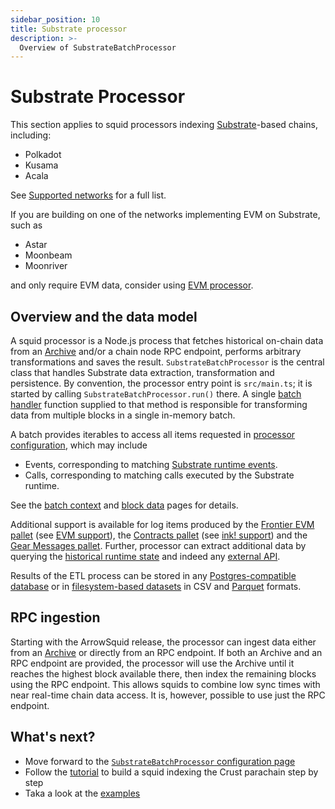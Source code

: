 ```yaml
---
sidebar_position: 10
title: Substrate processor
description: >-
  Overview of SubstrateBatchProcessor
---
```


# Substrate Processor

This section applies to squid processors indexing [Substrate](https://substrate.io)-based chains, including:

- Polkadot
- Kusama
- Acala

See [Supported networks](/substrate-indexing/supported-networks) for a full list.

If you are building on one of the networks implementing EVM on Substrate, such as

- Astar
- Moonbeam
- Moonriver

and only require EVM data, consider using [EVM processor](/evm-indexing).

## Overview and the data model

A squid processor is a Node.js process that fetches historical on-chain data from an [Archive](/archives) and/or a chain node RPC endpoint, performs arbitrary transformations and saves the result. `SubstrateBatchProcessor` is the central class that handles Substrate data extraction, transformation and persistence. By convention, the processor entry point is `src/main.ts`; it is started by calling `SubstrateBatchProcessor.run()` there. A single [batch handler](/basics/batch-processing) function supplied to that method is responsible for transforming data from multiple blocks in a single in-memory batch.

A batch provides iterables to access all items requested in [processor configuration](../setup), which may include

- Events, corresponding to matching [Substrate runtime events](https://docs.substrate.io/main-docs/build/events-errors/).
- Calls, corresponding to matching calls executed by the Substrate runtime.

See the [batch context](/basics/squid-processor/#batch-context) and [block data](../context-interfaces/) pages for details. 

Additional support is available for log items produced by the [Frontier EVM pallet](https://paritytech.github.io/frontier/frame/evm.html) (see [EVM support](../specialized/evm)), the [Contracts pallet](https://crates.parity.io/pallet_contracts/index.html) (see [ink! support](../specialized/wasm)) and the [Gear Messages pallet](../specialized/gear). Further, processor can extract additional data by querying the [historical runtime state](/substrate-indexing/storage-state-calls) and indeed any [external API](/basics/external-api).

Results of the ETL process can be stored in any [Postgres-compatible database](/store/postgres/typeorm-store/) or in [filesystem-based datasets](/store/file-store/) in CSV and [Parquet](https://parquet.apache.org) formats.

## RPC ingestion

Starting with the ArrowSquid release, the processor can ingest data either from an [Archive](/archives) or directly from an RPC endpoint. If both an Archive and an RPC endpoint are provided, the processor will use the Archive until it reaches the highest block available there, then index the remaining blocks using the RPC endpoint. This allows squids to combine low sync times with near real-time chain data access. It is, however, possible to use just the RPC endpoint.

## What's next?

- Move forward to the [`SubstrateBatchProcessor` configuration page](../setup)
- Follow the [tutorial](/tutorials/create-a-simple-squid) to build a squid indexing the Crust parachain step by step
- Taka a look at the [examples](/examples/substrate)
